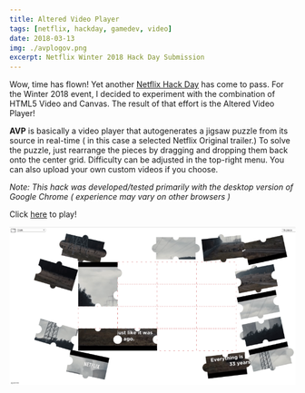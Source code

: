 ```yaml
---
title: Altered Video Player
tags: [netflix, hackday, gamedev, video]
date: 2018-03-13
img: ./avplogov.png
excerpt: Netflix Winter 2018 Hack Day Submission
---
```


Wow, time has flown! Yet another [Netflix Hack Day](https://medium.com/netflix-techstuff/netflix-hack-day-winter-2018-b36ee09699d6) has come to pass. For the Winter 2018 event, I decided to experiment with the combination of HTML5 Video and Canvas. The result of that effort is the Altered Video Player!

**AVP** is basically a video player that autogenerates a jigsaw puzzle from its source in real-time ( in this case a selected Netflix Original trailer.)
To solve the puzzle, just rearrange the pieces by dragging and dropping them back onto the center grid. Difficulty can be adjusted in the top-right menu.
You can also upload your own custom videos if you choose.

_Note: This hack was developed/tested primarily with the desktop version of Google Chrome ( experience may vary on other browsers )_

Click [here](https://gorch.com/hacks/avp/) to play!

![avpscreen](avpscreen.png)
